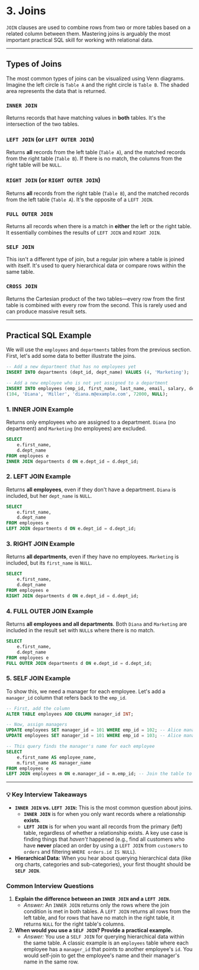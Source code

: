 # 3. Joins

`JOIN` clauses are used to combine rows from two or more tables based on a related column between them. Mastering joins is arguably the most important practical SQL skill for working with relational data.

---

## Types of Joins

The most common types of joins can be visualized using Venn diagrams. Imagine the left circle is `Table A` and the right circle is `Table B`. The shaded area represents the data that is returned.



### `INNER JOIN`
Returns records that have matching values in **both** tables. It's the intersection of the two tables.

### `LEFT JOIN` (or `LEFT OUTER JOIN`)
Returns **all** records from the left table (`Table A`), and the matched records from the right table (`Table B`). If there is no match, the columns from the right table will be `NULL`.

### `RIGHT JOIN` (or `RIGHT OUTER JOIN`)
Returns **all** records from the right table (`Table B`), and the matched records from the left table (`Table A`). It's the opposite of a `LEFT JOIN`.

### `FULL OUTER JOIN`
Returns all records when there is a match in **either** the left or the right table. It essentially combines the results of `LEFT JOIN` and `RIGHT JOIN`.

### `SELF JOIN`
This isn't a different type of join, but a regular join where a table is joined with itself. It's used to query hierarchical data or compare rows within the same table.

### `CROSS JOIN`
Returns the Cartesian product of the two tables—every row from the first table is combined with every row from the second. This is rarely used and can produce massive result sets.

---

## Practical SQL Example

We will use the `employees` and `departments` tables from the previous section. First, let's add some data to better illustrate the joins.

```sql
-- Add a new department that has no employees yet
INSERT INTO departments (dept_id, dept_name) VALUES (4, 'Marketing');

-- Add a new employee who is not yet assigned to a department
INSERT INTO employees (emp_id, first_name, last_name, email, salary, dept_id) VALUES
(104, 'Diana', 'Miller', 'diana.m@example.com', 72000, NULL);
```

### 1. INNER JOIN Example
Returns only employees who are assigned to a department. `Diana` (no department) and `Marketing` (no employees) are excluded.

```sql
SELECT
    e.first_name,
    d.dept_name
FROM employees e
INNER JOIN departments d ON e.dept_id = d.dept_id;
```

### 2. LEFT JOIN Example
Returns **all employees**, even if they don't have a department. `Diana` is included, but her `dept_name` is `NULL`.

```sql
SELECT
    e.first_name,
    d.dept_name
FROM employees e
LEFT JOIN departments d ON e.dept_id = d.dept_id;
```

### 3. RIGHT JOIN Example
Returns **all departments**, even if they have no employees. `Marketing` is included, but its `first_name` is `NULL`.

```sql
SELECT
    e.first_name,
    d.dept_name
FROM employees e
RIGHT JOIN departments d ON e.dept_id = d.dept_id;
```

### 4. FULL OUTER JOIN Example
Returns **all employees and all departments**. Both `Diana` and `Marketing` are included in the result set with `NULL`s where there is no match.

```sql
SELECT
    e.first_name,
    d.dept_name
FROM employees e
FULL OUTER JOIN departments d ON e.dept_id = d.dept_id;
```

### 5. SELF JOIN Example
To show this, we need a manager for each employee. Let's add a `manager_id` column that refers back to the `emp_id`.

```sql
-- First, add the column
ALTER TABLE employees ADD COLUMN manager_id INT;

-- Now, assign managers
UPDATE employees SET manager_id = 101 WHERE emp_id = 102; -- Alice manages Bob
UPDATE employees SET manager_id = 101 WHERE emp_id = 103; -- Alice manages Charlie

-- This query finds the manager's name for each employee
SELECT
    e.first_name AS employee_name,
    m.first_name AS manager_name
FROM employees e
LEFT JOIN employees m ON e.manager_id = m.emp_id; -- Join the table to itself
```

---

### 💡 Key Interview Takeaways

* **`INNER JOIN` vs. `LEFT JOIN`:** This is the most common question about joins.
    * **`INNER JOIN`** is for when you only want records where a relationship **exists**.
    * **`LEFT JOIN`** is for when you want all records from the primary (left) table, regardless of whether a relationship exists. A key use case is finding things that *haven't* happened (e.g., find all customers who have **never** placed an order by using a `LEFT JOIN` from `customers` to `orders` and filtering `WHERE orders.id IS NULL`).
* **Hierarchical Data:** When you hear about querying hierarchical data (like org charts, categories and sub-categories), your first thought should be **`SELF JOIN`**.

### Common Interview Questions

1.  **Explain the difference between an `INNER JOIN` and a `LEFT JOIN`.**
    * *Answer:* An `INNER JOIN` returns only the rows where the join condition is met in both tables. A `LEFT JOIN` returns all rows from the left table, and for rows that have no match in the right table, it returns `NULL` for the right table's columns.
2.  **When would you use a `SELF JOIN`? Provide a practical example.**
    * *Answer:* You use a `SELF JOIN` for querying hierarchical data within the same table. A classic example is an `employees` table where each employee has a `manager_id` that points to another employee's `id`. You would self-join to get the employee's name and their manager's name in the same row.